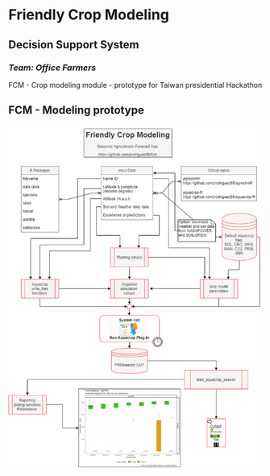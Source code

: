 # Friendly Crop Modeling
## Decision Support System
### *Team: Office Farmers*


FCM - Crop modeling module - prototype for Taiwan presidential Hackathon


## FCM - Modeling prototype

![Image name](https://github.com/jrodriguez88/fcm/blob/main/data/workflow.drawio.png?raw=true)

